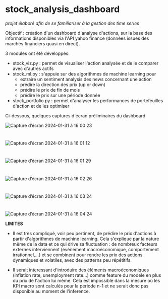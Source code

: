 # stock_analysis_dashboard

*projet élaboré afin de se familiariser à la gestion des time series*

Objectif : création d'un dashboard d'analyse d'actions, sur la base des informations disponibles via l'API yahoo finance (données issues des marchés financiers quasi en direct).

3 modules ont été développés:
- stock_viz.py : permet de visualiser l'action analysée et de le comparer avec d'autres actifs
- stock_ml.py : s'appuie sur des algorithmes de machine learning pour
    - extraire un sentiment analysis des news concernant une action
    - prédire la direction des prix (up or down)
    - prédire le prix de fin de mois
    - prédire le prix sur une période donnée
- stock_portfolio.py : permet d'analyser les performances de portefeuilles d'action et de les optimiser

Ci-dessous, quelques captures d'écran préliminaires du dashboard

![Capture d’écran 2024-01-31 à 16 00 23](https://github.com/estellec18/stock_analysis_dashboard/assets/126951321/3d893a7c-66b1-4870-b994-6744d7d33e47)

#

![Capture d’écran 2024-01-31 à 16 01 12](https://github.com/estellec18/stock_analysis_dashboard/assets/126951321/317da6f6-e8d8-4188-851e-45263d4b7bdf)

#

![Capture d’écran 2024-01-31 à 16 01 29](https://github.com/estellec18/stock_analysis_dashboard/assets/126951321/73e229c0-7cac-48c4-8cf3-7b1e2cf94987)

#

![Capture d’écran 2024-01-31 à 16 02 26](https://github.com/estellec18/stock_analysis_dashboard/assets/126951321/67319681-935d-49a9-81f8-2a6f5e1450b7)

#

![Capture d’écran 2024-01-31 à 16 03 24](https://github.com/estellec18/stock_analysis_dashboard/assets/126951321/c356cb82-11a3-4df7-adb1-61c922ba5a50)

#

![Capture d’écran 2024-01-31 à 16 04 24](https://github.com/estellec18/stock_analysis_dashboard/assets/126951321/0546113b-7e4a-4dd3-b4ce-a23a6f55410f)


**LIMITES**

- Il est très compliqué, voir peu pertinent, de prédire le prix d'actions à partir d'algorithmes de machine learning.
Cela s'explique par la nature même de la data et ce qui drive sa fluctuation : de nombreux facteurs externes interviennent (évènement macroéconomique, comportement irrationnel,...) et se combinent pour rendre les prix des actions dynamiques et volatiles, avec des patterns peu répétitifs.

- Il serait interessant d'introduire des éléments macroéconomiques (inflation rate, unemployment rate...) comme feature du modele en plus du prix de l'action lui même. Cela est impossible dans la mesure où les KPI macro sont calculés pour la période n-1 et ne serait donc pas disponible au moment de l'inference.
